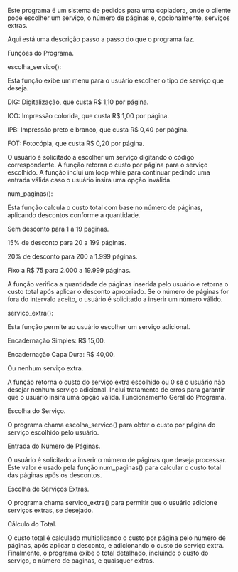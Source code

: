 Este programa é um sistema de pedidos para uma copiadora, onde o cliente pode escolher um serviço, o número de páginas e, opcionalmente, serviços extras.

Aqui está uma descrição passo a passo do que o programa faz.

Funções do Programa.

escolha_servico():

Esta função exibe um menu para o usuário escolher o tipo de serviço que deseja.

DIG: Digitalização, que custa R$ 1,10 por página.

ICO: Impressão colorida, que custa R$ 1,00 por página.

IPB: Impressão preto e branco, que custa R$ 0,40 por página.

FOT: Fotocópia, que custa R$ 0,20 por página.

O usuário é solicitado a escolher um serviço digitando o código correspondente. A função retorna o custo por página para o serviço escolhido. A função inclui um loop while para continuar pedindo uma entrada válida caso o usuário insira uma opção inválida.

num_paginas():

Esta função calcula o custo total com base no número de páginas, aplicando descontos conforme a quantidade.

Sem desconto para 1 a 19 páginas.

15% de desconto para 20 a 199 páginas.

20% de desconto para 200 a 1.999 páginas.

Fixo a R$ 75 para 2.000 a 19.999 páginas.

A função verifica a quantidade de páginas inserida pelo usuário e retorna o custo total após aplicar o desconto apropriado. Se o número de páginas for fora do intervalo aceito, o usuário é solicitado a inserir um número válido.

servico_extra():

Esta função permite ao usuário escolher um serviço adicional.

Encadernação Simples: R$ 15,00.

Encadernação Capa Dura: R$ 40,00.

Ou nenhum serviço extra.

A função retorna o custo do serviço extra escolhido ou 0 se o usuário não desejar nenhum serviço adicional. Inclui tratamento de erros para garantir que o usuário insira uma opção válida.
Funcionamento Geral do Programa.

Escolha do Serviço.

O programa chama escolha_servico() para obter o custo por página do serviço escolhido pelo usuário.

Entrada do Número de Páginas.

O usuário é solicitado a inserir o número de páginas que deseja processar. Este valor é usado pela função num_paginas() para calcular o custo total das páginas após os descontos.

Escolha de Serviços Extras.

O programa chama servico_extra() para permitir que o usuário adicione serviços extras, se desejado.

Cálculo do Total.

O custo total é calculado multiplicando o custo por página pelo número de páginas, após aplicar o desconto, e adicionando o custo do serviço extra.
Finalmente, o programa exibe o total detalhado, incluindo o custo do serviço, o número de páginas, e quaisquer extras.

